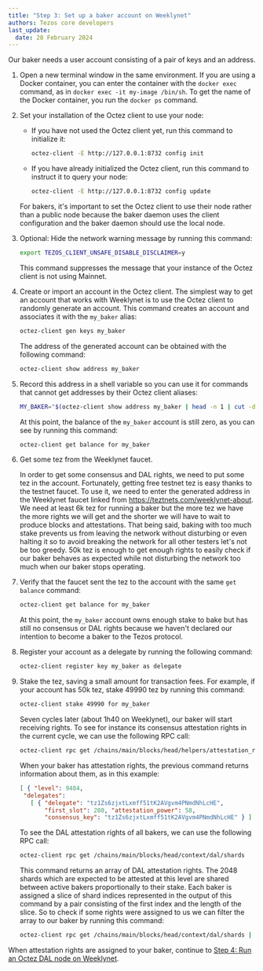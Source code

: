 ```yaml
---
title: "Step 3: Set up a baker account on Weeklynet"
authors: Tezos core developers
last_update:
  date: 28 February 2024
---
```


Our baker needs a user account consisting of a pair of keys and an address.

1. Open a new terminal window in the same environment.
If you are using a Docker container, you can enter the container with the `docker exec` command, as in `docker exec -it my-image /bin/sh`.
To get the name of the Docker container, you run the `docker ps` command.

1. Set your installation of the Octez client to use your node:

   - If you have not used the Octez client yet, run this command to initialize it:

      ```bash
      octez-client -E http://127.0.0.1:8732 config init
      ```

   - If you have already initialized the Octez client, run this command to instruct it to query your node:

      ```bash
      octez-client -E http://127.0.0.1:8732 config update
      ```

   For bakers, it's important to set the Octez client to use their node rather than a public node because the baker daemon uses the client configuration and the baker daemon should use the local node.

1. Optional: Hide the network warning message by running this command:

   ```bash
   export TEZOS_CLIENT_UNSAFE_DISABLE_DISCLAIMER=y
   ```

   This command suppresses the message that your instance of the Octez client is not using Mainnet.

1. Create or import an account in the Octez client.
The simplest way to get an account that works with Weeklynet is to use the Octez client to randomly generate an account.
This command creates an account and associates it with the `my_baker` alias:

   ```bash
   octez-client gen keys my_baker
   ```

   The address of the generated account can be obtained with the following command:

   ```bash
   octez-client show address my_baker
   ```

1. Record this address in a shell variable so you can use it for commands that cannot get addresses by their Octez client aliases:

   ```bash
   MY_BAKER="$(octez-client show address my_baker | head -n 1 | cut -d ' ' -f 2)"
   ```

   At this point, the balance of the `my_baker` account is still zero, as you can see by running this command:

   ```bash
   octez-client get balance for my_baker
   ```

1. Get some tez from the Weeklynet faucet.

   In order to get some consensus and DAL rights, we need to put some tez in the account. Fortunately, getting free testnet tez is easy thanks to the testnet faucet. To use it, we need to enter the generated address in the Weeklynet faucet linked from https://teztnets.com/weeklynet-about. We need at least 6k tez for running a baker but the more tez we have the more rights we will get and the shorter we will have to wait to produce blocks and attestations. That being said, baking with too much stake prevents us from leaving the network without disturbing or even halting it so to avoid breaking the network for all other testers let's not be too greedy. 50k tez is enough to get enough rights to easily check if our baker behaves as expected while not disturbing the network too much when our baker stops operating.

1. Verify that the faucet sent the tez to the account with the same `get balance` command:

   ```bash
   octez-client get balance for my_baker
   ```

   At this point, the `my_baker` account owns enough stake to bake but has still no consensus or DAL rights because we haven't declared our intention to become a baker to the Tezos protocol.

1. Register your account as a delegate by running the following command:

   ```bash
   octez-client register key my_baker as delegate
   ```

1. Stake the tez, saving a small amount for transaction fees.
For example, if your account has 50k tez, stake 49990 tez by running this command:

   ```bash
   octez-client stake 49990 for my_baker
   ```

   Seven cycles later (about 1h40 on Weeklynet), our baker will start receiving rights. To see for instance its consensus attestation rights in the current cycle, we can use the following RPC call:

   ```bash
   octez-client rpc get /chains/main/blocks/head/helpers/attestation_rights\?delegate="$MY_BAKER"
   ```

   When your baker has attestation rights, the previous command returns information about them, as in this example:

   ```json
   [ { "level": 9484,
    "delegates":
      [ { "delegate": "tz1Zs6zjxtLxmff51tK2AVgvm4PNmdNhLcHE",
          "first_slot": 280, "attestation_power": 58,
          "consensus_key": "tz1Zs6zjxtLxmff51tK2AVgvm4PNmdNhLcHE" } ] } ]
   ```

   To see the DAL attestation rights of all bakers, we can use the following RPC call:

   ```bash
   octez-client rpc get /chains/main/blocks/head/context/dal/shards
   ```

   This command returns an array of DAL attestation rights. The 2048 shards which are expected to be attested at this level are shared between active bakers proportionally to their stake. Each baker is assigned a slice of shard indices represented in the output of this command by a pair consisting of the first index and the length of the slice. So to check if some rights were assigned to us we can filter the array to our baker by running this command:

   ```bash
   octez-client rpc get /chains/main/blocks/head/context/dal/shards | grep "$MY_BAKER"
   ```

When attestation rights are assigned to your baker, continue to [Step 4: Run an Octez DAL node on Weeklynet](./run-dal-node.md).
